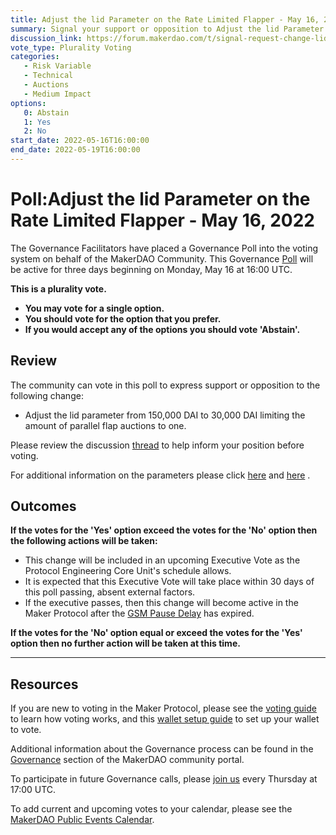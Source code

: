 ```yaml
---
title: Adjust the lid Parameter on the Rate Limited Flapper - May 16, 2022
summary: Signal your support or opposition to Adjust the lid Parameter on the Rate Limited Flapper
discussion_link: https://forum.makerdao.com/t/signal-request-change-lid-parameter-on-the-rate-limiter/14688
vote_type: Plurality Voting
categories:
   - Risk Variable
   - Technical
   - Auctions
   - Medium Impact
options:
   0: Abstain
   1: Yes
   2: No
start_date: 2022-05-16T16:00:00
end_date: 2022-05-19T16:00:00
---
```

# Poll:Adjust the lid Parameter on the Rate Limited Flapper - May 16, 2022

The Governance Facilitators have placed a Governance Poll into the voting system on behalf of the MakerDAO Community. This Governance [Poll](https://community-development.makerdao.com/en/learn/governance/on-chain-gov) will be active for three days beginning on Monday, May 16 at 16:00 UTC.

**This is a plurality vote.** 
- **You may vote for a single option.**
- **You should vote for the option that you prefer.** 
- **If you would accept any of the options you should vote 'Abstain'.**

## Review

The community can vote in this poll to express support or opposition to the following change: 

* Adjust the lid parameter from 150,000 DAI to 30,000 DAI limiting the amount of parallel flap auctions to one.

Please review the discussion [thread](https://forum.makerdao.com/t/signal-request-change-lid-parameter-on-the-rate-limiter/14688) to help inform your position before voting.

For additional information on the parameters please click [here](https://forum.makerdao.com/t/rate-limited-flapper/13056) and [here](https://forum.makerdao.com/t/rate-limiter-parameter-proposal/13193) .

## Outcomes

**If the votes for the 'Yes' option exceed the votes for the 'No' option then the following actions will be taken:**
* This change will be included in an upcoming Executive Vote as the Protocol Engineering Core Unit's schedule allows. 
* It is expected that this Executive Vote will take place within 30 days of this poll passing, absent external factors.
* If the executive passes, then this change will become active in the Maker Protocol after the [GSM Pause Delay](https://manual.makerdao.com/parameter-index/core/param-gsm-pause-delay) has expired.

**If the votes for the 'No' option equal or exceed the votes for the 'Yes' option then no further action will be taken at this time.**

---

## Resources

If you are new to voting in the Maker Protocol, please see the [voting guide](https://community-development.makerdao.com/en/learn/governance/how-voting-works/) to learn how voting works, and this [wallet setup guide](https://community-development.makerdao.com/en/learn/governance/voting-setup/) to set up your wallet to vote.

Additional information about the Governance process can be found in the [Governance](https://community-development.makerdao.com/en/learn/governance) section of the MakerDAO community portal.

To participate in future Governance calls, please [join us](https://github.com/makerdao/community/tree/master/governance/governance-and-risk-meetings) every Thursday at 17:00 UTC.

To add current and upcoming votes to your calendar, please see the [MakerDAO Public Events Calendar](https://calendar.google.com/calendar/embed?src=makerdao.com_3efhm2ghipksegl009ktniomdk%40group.calendar.google.com&ctz=UTC&mode=week&showCalendars=0&showPrint=0).
